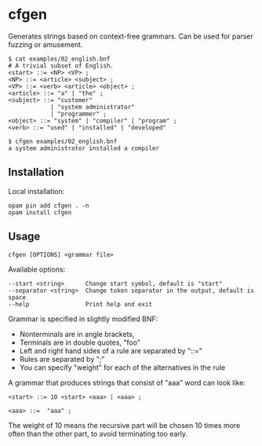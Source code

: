 cfgen
=====

Generates strings based on context-free grammars.
Can be used for parser fuzzing or amusement.

```
$ cat examples/02_english.bnf 
# A trivial subset of English.
<start> ::= <NP> <VP> ;
<NP> ::= <article> <subject> ;
<VP> ::= <verb> <article> <object> ;
<article> ::= "a" | "the" ;
<subject> ::= "customer"
            | "system administrator"
            | "programmer" ;
<object> ::= "system" | "compiler" | "program" ;
<verb> ::= "used" | "installed" | "developed"

$ cfgen examples/02_english.bnf
a system administrator installed a compiler
```

## Installation

Local installation:

```
opam pin add cfgen . -n
opam install cfgen
```

## Usage

```
cfgen [OPTIONS] <grammar file>
```

Available options:

```
--start <string>      Change start symbol, default is "start"
--separator <string>  Change token separator in the output, default is space
--help                Print help and exit
```

Grammar is specified in slightly modified BNF:
* Nonterminals are in angle brackets, <foo>
* Terminals are in double quotes, "foo"
* Left and right hand sides of a rule are separated by "::="
* Rules are separated by ";"
* You can specify "weight" for each of the alternatives in the rule

A grammar that produces strings that consist of "aaa" word can look like:

```
<start> ::= 10 <start> <aaa> | <aaa> ;

<aaa> ::=  "aaa" ;
```

The weight of 10 means the recursive part will be chosen 10 times more often than
the other part, to avoid terminating too early.
